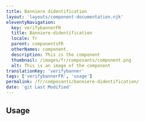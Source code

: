 ```yaml
---
title: Banniere didentification
layout: 'layouts/component-documentation.njk'
eleventyNavigation:
  key: verifybannerFR
  title: Banniere-didentification
  locale: fr
  parent: componentsFR
  otherNames: component.
  description: This is the component
  thumbnail: /images/fr/composants/component.png
  alt: This is an image of the component
translationKey: 'verifybanner'
tags: ['verifybannerFR', 'usage']
permalink: /fr/composants/banniere-didentification/
date: 'git Last Modified'
---
```


## Usage
